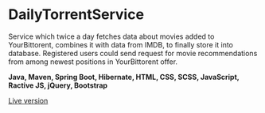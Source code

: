 # DailyTorrentService

Service which twice a day fetches data about movies added to YourBittorent, combines it with data from IMDB, 
to finally store it into database. Registered users could send request for movie recommendations from among 
newest positions in YourBittorent offer.

<b>Java, Maven, Spring Boot, Hibernate, HTML, CSS, SCSS, JavaScript, Ractive JS, jQuery, Bootstrap</b>

<a href="https://daily-torrent-service.herokuapp.com/">Live version</a>
